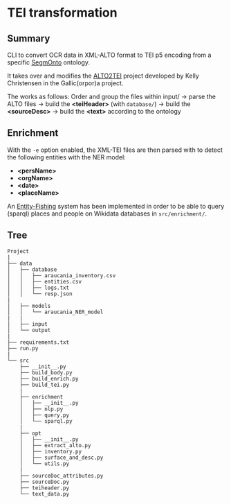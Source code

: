 # TEI transformation

## Summary

CLI to convert OCR data in XML-ALTO format to TEI p5 encoding from a specific [SegmOnto](https://segmonto.github.io/) ontology. 

It takes over and modifies the [ALTO2TEI](https://github.com/kat-kel/alto2tei) project developed by Kelly Christensen in the Gallic(orpor)a project.

The works as follows: Order and group the files within input/ -> parse the ALTO files -> build the **\<teiHeader>** (with `database/`) -> build the **\<sourceDesc>** -> build the **\<text>** according to the ontology

## Enrichment 

With the `-e` option enabled, the XML-TEI files are then parsed with to detect the following entities with the NER model:
- **\<persName>**
- **\<orgName>**
- **\<date>**
- **\<placeName>**

An [Entity-Fishing](https://github.com/Lucaterre/spacyfishing) system has been implemented in order to be able to query (sparql) places and people on Wikidata databases in `src/enrichment/`.

## Tree
```
Project
|
├── data
│   ├── database
│   │   ├── araucania_inventory.csv
│   │   ├── entities.csv
│   │   ├── logs.txt
│   │   └── resp.json
|
│   ├── models
│   │   └── araucania_NER_model
|   |
│   ├── input
│   └── output
|
├── requirements.txt
├── run.py
|
└── src
    ├── __init__.py
    ├── build_body.py
    ├── build_enrich.py
    ├── build_tei.py
    |
    ├── enrichment
    │   ├── __init__.py
    │   ├── nlp.py
    │   ├── query.py
    │   └── sparql.py
    |
    ├── opt
    │   ├── __init__.py
    │   ├── extract_alto.py
    │   ├── inventory.py
    │   ├── surface_and_desc.py
    │   └── utils.py
    |
    ├── sourceDoc_attributes.py
    ├── sourceDoc.py
    ├── teiheader.py
    └── text_data.py
```
